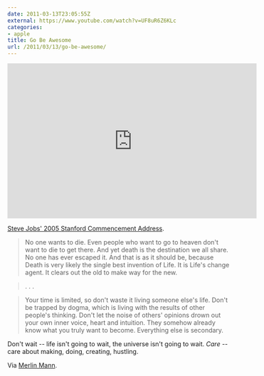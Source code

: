 ```yaml
---
date: 2011-03-13T23:05:55Z
external: https://www.youtube.com/watch?v=UF8uR6Z6KLc
categories:
- apple
title: Go Be Awesome
url: /2011/03/13/go-be-awesome/
---
```


<iframe title="YouTube video player" width="560" height="349" src="http://www.youtube.com/embed/UF8uR6Z6KLc" frameborder="0" allowfullscreen></iframe>


[Steve Jobs' 2005 Stanford Commencement Address](https://www.youtube.com/watch?v=UF8uR6Z6KLc).

> No one wants to die. Even people who want to go to heaven don't want to die to get there. And yet death is the destination we all share. No one has ever escaped it. And that is as it should be, because Death is very likely the single best invention of Life. It is Life's change agent. It clears out the old to make way for the new.

> . . .

> Your time is limited, so don't waste it living someone else's life. Don't be trapped by dogma, which is living with the results of other people's thinking. Don't let the noise of others' opinions drown out your own inner voice, heart and intuition. They somehow already know what you truly want to become. Everything else is secondary.

Don't wait -- life isn't going to wait, the universe isn't going to wait. <em>Care</em> -- care about making, doing, creating, hustling.

Via [Merlin Mann](http://www.43folders.com/2011/01/17/permission-to-be-awesome).
